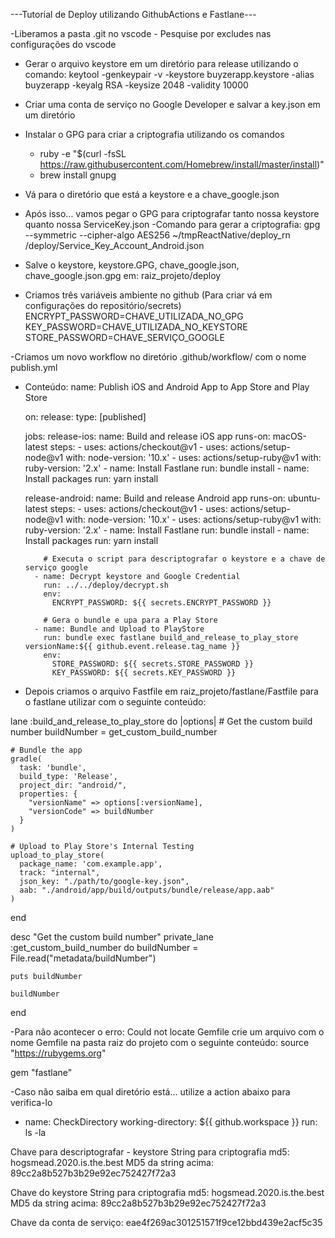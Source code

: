 ---Tutorial de Deploy utilizando GithubActions e Fastlane---

  -Liberamos a pasta .git no vscode - Pesquise por excludes nas configurações do vscode
  - Gerar o arquivo keystore em um diretório para release utilizando o comando: 
    keytool -genkeypair -v -keystore buyzerapp.keystore -alias buyzerapp -keyalg RSA -keysize 2048 -validity 10000 
    <!-- Obs: Esse arquivo tem que estar salvo em android/app - É necessário colocar também no android/app/gradle.properties as seguintes chaves:  -->
  - Criar uma conta de serviço no Google Developer e salvar a key.json em um diretório

  - Instalar o GPG para criar a criptografia utilizando os comandos
    - ruby -e "$(curl -fsSL https://raw.githubusercontent.com/Homebrew/install/master/install)"
    - brew install gnupg

  - Vá para o diretório que está a keystore e a chave_google.json
  - Após isso... vamos pegar o GPG para criptografar tanto nossa keystore quanto nossa ServiceKey.json
    -Comando para gerar a criptografia: gpg --symmetric --cipher-algo AES256 ~/tmpReactNative/deploy_rn
/deploy/Service_Key_Account_Android.json
    <!-- Necessita passar o caminho REAL da chave.json e do Keystore e também esse comando pedirá uma senha (essa senha vc usará para descriptografar)-->

  - Salve o keystore, keystore.GPG, chave_google.json, chave_google.json.gpg em: raiz_projeto/deploy

  - Criamos três variáveis ambiente no github (Para criar vá em configurações do repositório/secrets)
    ENCRYPT_PASSWORD=CHAVE_UTILIZADA_NO_GPG
    KEY_PASSWORD=CHAVE_UTILIZADA_NO_KEYSTORE
    STORE_PASSWORD=CHAVE_SERVIÇO_GOOGLE

  -Criamos um novo workflow no diretório .github/workflow/ com o nome publish.yml
  - Conteúdo:
    name: Publish iOS and Android App to App Store and Play Store

    on:
      release:
        type: [published]

    jobs:
      release-ios:
        name: Build and release iOS app
        runs-on: macOS-latest
        steps:
          - uses: actions/checkout@v1
          - uses: actions/setup-node@v1
            with:
              node-version: '10.x'
          - uses: actions/setup-ruby@v1
            with:
              ruby-version: '2.x'
          - name: Install Fastlane
            run: bundle install
          - name: Install packages
            run: yarn install

      release-android:
        name: Build and release Android app
        runs-on: ubuntu-latest
        steps:
          - uses: actions/checkout@v1
          - uses: actions/setup-node@v1
            with:
              node-version: '10.x'
          - uses: actions/setup-ruby@v1
            with:
              ruby-version: '2.x'
          - name: Install Fastlane
            run: bundle install
          - name: Install packages
            run: yarn install

            # Executa o script para descriptografar o keystore e a chave de serviço google
          - name: Decrypt keystore and Google Credential
            run: ../../deploy/decrypt.sh
            env:
              ENCRYPT_PASSWORD: ${{ secrets.ENCRYPT_PASSWORD }}

            # Gera o bundle e upa para a Play Store
          - name: Bundle and Upload to PlayStore
            run: bundle exec fastlane build_and_release_to_play_store versionName:${{ github.event.release.tag_name }}
            env:
              STORE_PASSWORD: ${{ secrets.STORE_PASSWORD }}
              KEY_PASSWORD: ${{ secrets.KEY_PASSWORD }}

  - Depois criamos o arquivo Fastfile em raiz_projeto/fastlane/Fastfile para o fastlane utilizar
  com o seguinte conteúdo:

  lane :build_and_release_to_play_store do |options|
    # Get the custom build number
    buildNumber = get_custom_build_number

    # Bundle the app
    gradle(
      task: 'bundle',
      build_type: 'Release',
      project_dir: "android/",
      properties: {
        "versionName" => options[:versionName],
        "versionCode" => buildNumber
      }
    )

    # Upload to Play Store's Internal Testing
    upload_to_play_store(
      package_name: 'com.example.app',
      track: "internal",
      json_key: "./path/to/google-key.json",
      aab: "./android/app/build/outputs/bundle/release/app.aab"
    )
  end

  desc "Get the custom build number"
  private_lane :get_custom_build_number do
    buildNumber = File.read("metadata/buildNumber")

    puts buildNumber

    buildNumber
  end


-Para não acontecer o erro: Could not locate Gemfile crie um arquivo com o nome Gemfile na pasta raiz do projeto com o seguinte conteúdo:
  source "https://rubygems.org"

  gem "fastlane"

-Caso não saiba em qual diretório está... utilize a action abaixo para verifica-lo
  - name: CheckDirectory
    working-directory: ${{ github.workspace }}
    run: ls -la


Chave para descriptografar - keystore
  String para criptografia md5: hogsmead.2020.is.the.best
  MD5 da string acima: 89cc2a8b527b3b29e92ec752427f72a3

Chave do keystore
  String para criptografia md5: hogsmead.2020.is.the.best
  MD5 da string acima: 89cc2a8b527b3b29e92ec752427f72a3

Chave da conta de serviço: eae4f269ac301251571f9ce12bbd439e2acf5c35
  
